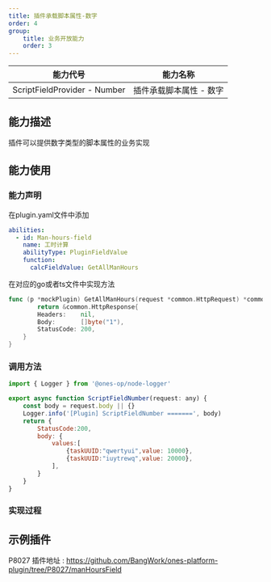 ```yaml
---
title: 插件承载脚本属性-数字
order: 4
group:
    title: 业务开放能力
    order: 3
---
```


| 能力代号                     | 能力名称                |
| ---------------------------- | ----------------------- |
| ScriptFieldProvider - Number | 插件承载脚本属性 - 数字 |

## 能力描述

插件可以提供数字类型的脚本属性的业务实现



## 能力使用

### 能力声明

在plugin.yaml文件中添加

```yaml
abilities:
  - id: Man-hours-field
    name: 工时计算
    abilityType: PluginFieldValue
    function:
      calcFieldValue: GetAllManHours
```

在对应的go或者ts文件中实现方法

```go
func (p *mockPlugin) GetAllManHours(request *common.HttpRequest) *common.HttpResponse {
		return &common.HttpResponse{
		Headers:    nil,
		Body:       []byte("1"),
		StatusCode: 200,
	}
}
```



### 调用方法



```javascript
import { Logger } from '@ones-op/node-logger'

export async function ScriptFieldNumber(request: any) {
	const body = request.body || {}
	Logger.info('[Plugin] ScriptFieldNumber =======', body)
	return {
		StatusCode:200,
		body: {
			values:[
				{taskUUID:"qwertyui",value: 10000},
				{taskUUID:"iuytrewq",value: 20000},
			],
		}
	}
}
```




### 实现过程



## 示例插件

P8027 插件地址 : https://github.com/BangWork/ones-platform-plugin/tree/P8027/manHoursField

